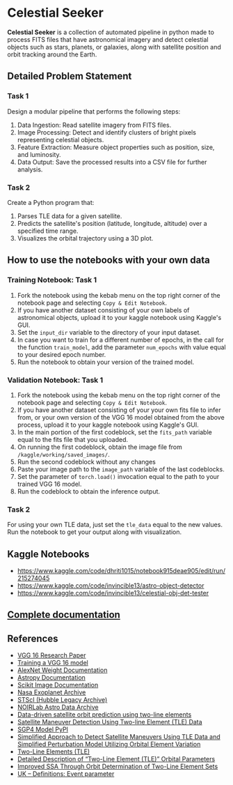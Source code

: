# Celestial Seeker

**Celestial Seeker** is a collection of automated pipeline in python made to process FITS files that have astronomical imagery and detect celestial objects such as stars, planets, or galaxies, along with satellite position and orbit tracking around the Earth.

## Detailed Problem Statement

### Task 1

Design a modular pipeline that performs the following steps:
1. Data Ingestion: Read satellite imagery from FITS files.
2. Image Processing: Detect and identify clusters of bright pixels representing celestial
objects.
3. Feature Extraction: Measure object properties such as position, size, and luminosity.
4. Data Output: Save the processed results into a CSV file for further analysis.

### Task 2

Create a Python program that:
1. Parses TLE data for a given satellite.
2. Predicts the satellite's position (latitude, longitude, altitude) over a specified time range.
3. Visualizes the orbital trajectory using a 3D plot.

## How to use the notebooks with your own data

### Training Notebook: Task 1

1. Fork the notebook using the kebab menu on the top right corner of the notebook page and selecting `Copy & Edit Notebook`.
2. If you have another dataset consisting of your own labels of astronomical objects, upload it to your kaggle notebook using Kaggle's GUI.
3. Set the `input_dir` variable to the directory of your input dataset.
4. In case you want to train for a different number of epochs, in the call for the function `train_model`, add the parameter `num_epochs` with value equal to your desired epoch number.
5. Run the notebook to obtain your version of the trained model.

### Validation Notebook: Task 1

1. Fork the notebook using the kebab menu on the top right corner of the notebook page and selecting `Copy & Edit Notebook`.
2. If you have another dataset consisting of your your own fits file to infer from, or your own version of the VGG 16 model obtained from the above process, upload it to your kaggle notebook using Kaggle's GUI.
3. In the main portion of the first codeblock, set the `fits_path` variable equal to the fits file that you uploaded.
4. On running the first codeblock, obtain the image file from `/kaggle/working/saved_images/`.
5. Run the second codeblock without any changes
6. Paste your image path to the `image_path` variable of the last codeblocks.
7. Set the parameter of `torch.load()` invocation equal to the path to your trained VGG 16 model.
8. Run the codeblock to obtain the inference output.

### Task 2

For using your own TLE data, just set the `tle_data` equal to the new values. Run the notebook to get your output along with visualization.

## Kaggle Notebooks

- https://www.kaggle.com/code/dhriti1015/notebook915deae905/edit/run/215274045
- https://www.kaggle.com/code/invincible13/astro-object-detector
- https://www.kaggle.com/code/invincible13/celestial-obj-det-tester

## [Complete documentation](https://docs.google.com/document/d/1mUzES6FWD6KJJfoBMnRtITORi_JXgZxSDHwPkrZrCd0/edit?usp=sharing)

## References
- [VGG 16 Research Paper](https://arxiv.org/pdf/1409.1556)
- [Training a VGG 16 model](https://www.analyticsvidhya.com/blog/2021/06/transfer-learning-using-vgg16-in-pytorch/)
- [AlexNet Weight Documentation](https://pytorch.org/vision/main/models/generated/torchvision.models.alexnet.html)
- [Astropy Documentation](https://docs.astropy.org/en/stable/index.html)
- [Scikit Image Documentation](https://scikit-image.org/docs/stable/)
- [Nasa Exoplanet Archive](https://exoplanetarchive.ipac.caltech.edu/)
- [STScI (Hubble Legacy Archive)](https://hla.stsci.edu/)
- [NOIRLab Astro Data Archive](https://astroarchive.noirlab.edu/)
- [Data-driven satellite orbit prediction using two-line elements](https://www.sciencedirect.com/science/article/abs/pii/S2213133723000975)
- [Satellite Maneuver Detection Using Two-line Element (TLE) Data](https://amostech.com/TechnicalPapers/2007/Modeling_Analysis_Simulation/Kelecy.pdf)
- [SGP4 Model PyPI](https://pypi.org/project/sgp4/) 
- [Simplified Approach to Detect Satellite Maneuvers Using TLE Data and Simplified Perturbation Model Utilizing Orbital Element Variation](https://www.mdpi.com/2076-3417/11/21/10181)
- [Two-Line Elements (TLE)](https://spire.com/spirepedia/two-line-elements-tle/#:~:text=The%20TLE%20format%20was%20developed,of%20two%20lines%20of%20text.)
- [Detailed Description of “Two-Line Element (TLE)” Orbital Parameters](https://onlinelibrary.wiley.com/doi/pdf/10.1002/9781119413585.app5)
- [Improved SSA Through Orbit Determination of Two-Line Element Sets](https://conference.sdo.esoc.esa.int/proceedings/sdc6/paper/153)
- [UK – Definitions: Event parameter](https://www.monitor-your-satellites.service.gov.uk/page/definitions)

